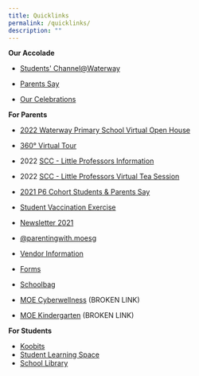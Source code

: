 ```yaml
---
title: Quicklinks
permalink: /quicklinks/
description: ""
---
```

**Our Accolade**  

*  [Students' Channel@Waterway](https://staging.d1vupma46t7042.amplifyapp.com/learning-experiences/our-students-our-pride-students-channel/)   
    
*   [Parents Say](https://waterwaypri.wixsite.com/wwps-openhouse/parents-say-1)
*   [Our Celebrations](https://staging.d1vupma46t7042.amplifyapp.com/learning-experiences/celebrations/)  
    

  
**For Parents**  

*   [2022 Waterway Primary School Virtual Open House](https://waterwaypri.wixsite.com/wwps-openhouse)
*   [360° Virtual Tour](https://roundme.com/embed/SvllymcqYPP96XdbxZ7Q)  
    
*   2022 [SCC - Little Professors Information](/files/Information%20%20Sheet%20SCC%20Waterway%20School%202022%2030%20Nov%202021.pdf)
    
*   2022 [SCC - Little Professors Virtual Tea Session](/files/Little%20Professors%20SCC%20Waterway%2030%20Nov%202021.pdf)
    
*   [2021 P6 Cohort Students & Parents Say](https://waterwaypri.wixsite.com/wwps-openhouse/2021-p6-cohort-students-parents-say)

*   [Student Vaccination Exercise](https://staging.d1vupma46t7042.amplifyapp.com/others/student-vaccination-exercise/)  
    
*   [Newsletter 2021](/files/Newsletter_2021.pdf)
    
*   [@parentingwith.moesg](https://instagram.com/parentingwith.moesg)
*   [Vendor Information](https://staging.d1vupma46t7042.amplifyapp.com/parents/vendor-information/)
*   [Forms](https://staging.d1vupma46t7042.amplifyapp.com/parents/forms/)
*   [Schoolbag](https://www.schoolbag.edu.sg/)
*   [MOE Cyberwellness](https://ictconnection.moe.edu.sg/cyber-wellness/for-parents) (BROKEN LINK)
*   [MOE Kindergarten](https://www.moe.gov.sg/microsites/moekindergarten/)  (BROKEN LINK)
      
    

**For Students**

*   [Koobits](http://problemsums.koobits.com/)
*   [Student Learning Space  
    ](https://vle.learning.moe.edu.sg/login)
*   [School Library](https://schoolibrary.moe.edu.sg/waterwaypri/cgi-bin/spydus.exe/MSGTRN/WPAC/HOME)